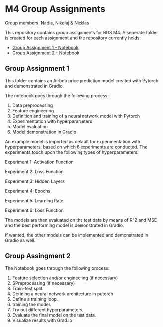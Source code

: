 # M4 Group Assignments
Group members: Nadia, Nikolaj & Nicklas

This repository contains group assignments for BDS M4. A seperate folder is created for each assignment and the repository currently holds:
- [Group Assignment 1 - Notebook](Group_assingment_1/Group_Assignment_1.ipynb)
- [Group Assignment 2 - Notebook](Group_Assignment_2/Group_Assignment_2.ipynb)

## Group Assignment 1
This folder contains an Airbnb price prediction model created with Pytorch and demonstrated in Gradio.

The notebook goes through the following process:

1. Data preprocessing
2. Feature engineering
3. Definition and training of a neural network model with Pytorch
4. Experimentation with hyperparameters
5. Model evaluation
6. Model demonstration in Gradio

An example model is imported as default for experimentation with hyperparameters, based on which 6 experiments are conducted. The experiments touch upon the following types of hyperparameters:

Experiment 1: Activation Function

Experiment 2: Loss Function

Experiment 3: Hidden Layers

Experiment 4: Epochs

Experiment 5: Learning Rate

Experiment 6: Loss Function


The models are then evaluated on the test data by means of R^2 and MSE and the best performing model is demonstrated in Gradio.

If wanted, the other models can be implemented and demonstrated in Gradio as well.



## Group Assingment 2
The Notebook goes through the following process:

1. Feature selection and/or engineering (if necessary)
2. SPreprocessing (if necessary)
3. Train-test split.
4. Defining a neural network architecture in putorch
5. Define a training loop.
6. training the model.
7. Try out different hyperparameters.
8. Evaluate the final model on the test data.
9. Visualize results with Grad.io
